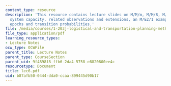 ```yaml
---
content_type: resource
description: 'This resource contains lecture slides on M/M/m, M/M/8, M/M/1: finite
  system capacity, related observations and extensions, an M/E2/1 example, and M/G/1:
  epochs and transition probabilities.'
file: /media/courses/1-203j-logistical-and-transportation-planning-methods-fall-2006/b87afb500444dda0ccaa899445d90b17_lec6.pdf
file_type: application/pdf
learning_resource_types:
- Lecture Notes
ocw_type: OCWFile
parent_title: Lecture Notes
parent_type: CourseSection
parent_uid: 9f4898f8-ffb6-2da4-5758-e8820800ee4c
resourcetype: Document
title: lec6.pdf
uid: b87afb50-0444-dda0-ccaa-899445d90b17
---
```

